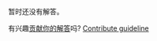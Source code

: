 
暂时还没有解答。

有兴趣[贡献你的解答](https://github.com/BFEdev/BFE.dev-solutions/blob/main/design/design-twitter-web-app_zh.md)吗? [Contribute guideline](https://github.com/BFEdev/BFE.dev-solutions#how-to-contribute)

